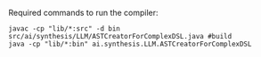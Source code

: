 Required commands to run the compiler:
```shell
javac -cp "lib/*:src" -d bin src/ai/synthesis/LLM/ASTCreatorForComplexDSL.java #build
java -cp "lib/*:bin" ai.synthesis.LLM.ASTCreatorForComplexDSL
```

